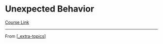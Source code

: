 # Unexpected Behavior
[Course Link]()

----------------------------------------------------------------
From [[_extra-topics]]

[//begin]: # "Autogenerated link references for markdown compatibility"
[_extra-topics]: _extra-topics "Extra Topics"
[//end]: # "Autogenerated link references"